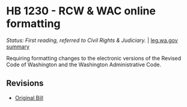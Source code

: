 # HB 1230 - RCW & WAC online formatting
*Status: First reading, referred to Civil Rights & Judiciary.* | [leg.wa.gov summary](https://app.leg.wa.gov/billsummary?BillNumber=1230&Year=2021)

Requiring formatting changes to the electronic versions of the Revised Code of Washington and the Washington Administrative Code.

## Revisions
* [Original Bill](1/)